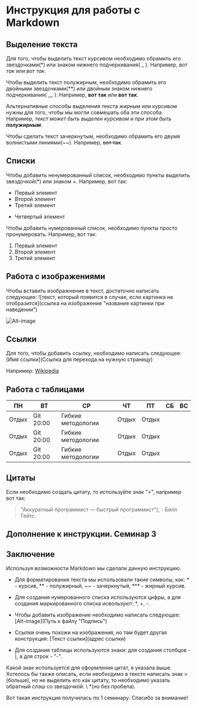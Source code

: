# Инструкция для работы с Markdown

## Выделение текста

Для того, чтобы выделить текст курсивом необходимо обрамить его звездочками(*) или знаком нижнего подчеркивания( _ ). Например, *вот так* или _вот так_.

Чтобы выделить текст полужирным, необходимо обрамить его двойными звездочками(**) или двойным знаком нижнего подчеркивания( __ ). Например, **вот так** или __вот так__.

Альтернативные способы выделения текста жирным или курсивом нужны для того, чтобы мы могли совмешать оба эти способа. Например, 
_текст может быть выделен курсивом и при этом быть **полужирным**_.

Чтобы сделать текст зачеркнутым, необходимо обрамить его двумя волнистыми линиями(~~). Например, ~~вот так~~.

## Списки

Чтобы добавить ненумерованный список, необходимо пункты выделить звездочкой(*) или знаком +. Например, вот так: 

* Первый элемент
* Второй элемент
* Третий элемент
+ Четвертый элемент

Чтобы добавить нумерованный список, необходимо пункты просто пронумеровать. Например, вот так:

1. Первый элемент
2. Второй элемент
3. Третий элемент

## Работа с изображениями

Чтобы вставить изображнение в текст, достаточно написать следующее: 
![текст, который появится в случае, если картинка не отобразится](ссылка на изображение "название картинки при наведении")

![Alt-image](https://i.pinimg.com/originals/e7/33/91/e7339184de996fc0ff586549fb7794ad.jpg "Cute cat")

## Ссылки

Для того, чтобы добавить ссылку, необходимо написать следующее: 
[Имя ссылки](Ссылка для перехода на нужную страницу)

Например: [Wikipedia](https://ru.wikipedia.org/wiki/Markdown)

## Работа с таблицами

ПН | ВТ | СР | ЧТ | ПТ | СБ | ВС |
------ | ------| ------| ------| ------| ------| ------|
Отдых      | Git 20:00   | Гибкие методологии | Отдых      | Отдых      | 
Отдых      | Git 20:00   | Гибкие методологии | Отдых      | Отдых      |
Отдых      | Git 20:00   | Гибкие методологии | Отдых      | Отдых      |


## Цитаты

Если необходимо создать цитату, то используйте знак ">", например вот так: 

>"Аккуратный программист — быстрый программист"), - Билл Гейтс. 

## Дополнение к инструкции. Семинар 3

## Заключение

Используя возможности Markdown мы сделали данную инструкцию. 

* Для форматирования текста мы использовали такие символы, как: * - курсив, ** - полужирный, ~~ - зачеркнутый,  *** - жирный курсив.

* Для создания нумерованного списка используются цифры, а для создания маркированного списка исвользуют: *, +, -.

* Чтобы добавить изображение необходимо написать следующее: [Alt-image](Путь к файлу "Подпись")

* Ссылки очень похожи на изображения, но там будет другая конструкция: [Текст ссылки](адрес ссылки)

* Для создания таблицы используются знаки: для создания столбцов - |, а для строк - "-".

Какой знак используется для оформления цитат, я указала выше. Хотелось бы также описать, если необходимо в тексте написать знак >(больше), но не выделить его как цитату, то необходимо указать обратный слэш со звездочкой: \ *(но без пробела). 

Вот такая инструкция получилась по 1 семинару. Спасибо за внимание!
